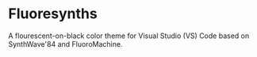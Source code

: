 # Fluoresynths

A flourescent-on-black color theme for Visual Studio (VS) Code based on SynthWave'84 and FluoroMachine.
